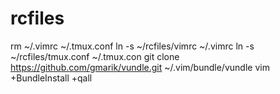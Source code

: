 rcfiles
=======

rm ~/.vimrc ~/.tmux.conf
ln -s ~/rcfiles/vimrc ~/.vimrc
ln -s ~/rcfiles/tmux.conf ~/.tmux.con
git clone https://github.com/gmarik/vundle.git ~/.vim/bundle/vundle
vim +BundleInstall +qall
